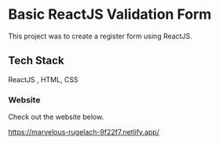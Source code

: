# Basic ReactJS Validation Form

This project was to create a register form using ReactJS.

## Tech Stack

ReactJS , HTML, CSS

### Website

Check out the website below.

https://marvelous-rugelach-9f22f7.netlify.app/
